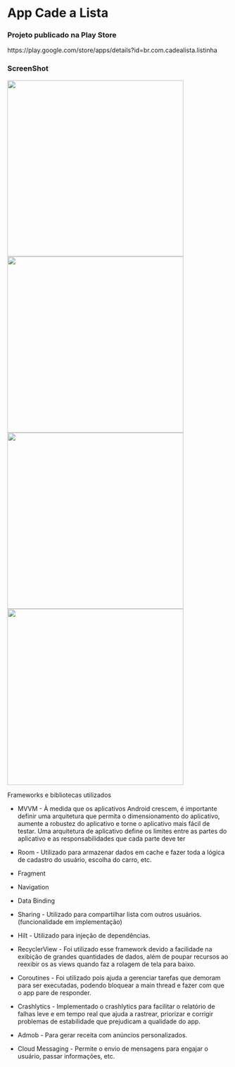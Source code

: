 <h1>App Cade a Lista</h1>

<h3>Projeto publicado na Play Store</h3>

<p>https://play.google.com/store/apps/details?id=br.com.cadealista.listinha</p>

<h3>ScreenShot</h3>

<img src="https://i.imgur.com/mzs4Hjz.png" height="400"><img src="https://i.imgur.com/zXIbdzm.png" height="400"><img src="https://i.imgur.com/43cryQp.png" height="400"><img src="https://i.imgur.com/Csy6H1B.png" height="400">

<p>Frameworks e bibliotecas utilizados

- MVVM - À medida que os aplicativos Android crescem, é importante definir uma arquitetura que permita o dimensionamento do aplicativo, aumente a robustez do aplicativo e torne o aplicativo mais fácil de testar. Uma arquitetura de aplicativo define os limites entre as partes do aplicativo e as responsabilidades que cada parte deve ter

- Room - Utilizado para armazenar dados em cache e fazer toda a lógica de cadastro do usuário, escolha do carro, etc.

- Fragment

- Navigation

- Data Binding

- Sharing - Utilizado para compartilhar lista com outros usuários. (funcionalidade em implementação)

- Hilt - Utilizado para injeção de dependências.
    
- RecyclerView - Foi utilizado esse framework devido a facilidade na exibição de grandes quantidades de dados, além de poupar recursos ao reexibir os as views quando faz a rolagem de tela para baixo.

- Coroutines - Foi utilizado pois ajuda a gerenciar tarefas que demoram para ser executadas, podendo bloquear a main thread e fazer com que o app pare de responder.

- Crashlytics - Implementado o crashlytics para facilitar o relatório de falhas leve e em tempo real que ajuda a rastrear, priorizar e corrigir problemas de estabilidade que prejudicam a qualidade do app. 

- Admob - Para gerar receita com anúncios personalizados.

- Cloud Messaging - Permite o envio de mensagens para engajar o usuário, passar informações, etc.

</p>
